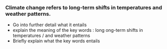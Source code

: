 ### Climate change refers to long-term shifts in temperatures and weather patterns. 

- Go into further detail what it entails
- explain the meaning of the key words : long ong-term shifts in temperatures / and weather patterns
- Briefly explain what the key words entails